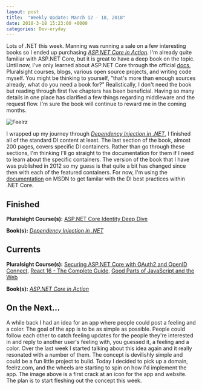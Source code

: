 ```yaml
---
layout: post
title:  "Weekly Update: March 12 - 18, 2018"
date: 2018-3-18 15:23:00 +0000
categories: Dev-eryday
---
```


Lots of .NET this week. Manning was running a sale on a few interesting books so I ended up purchasing *[ASP.NET Core in Action][act]*. I'm already quite familiar with ASP.NET Core, but it is great to have a deep book on the topic. Until now, I've only learned about ASP.NET Core through the official [docs][msdn], Pluralsight courses, blogs, various open source projects, and writing code myself. You might be thinking to yourself, "that's more than enough sources already, what do you need a book for?" Realistically, I don't need the book but reading through first five chapters has been beneficial. Having so many details in one place has clarified a few things regarding middleware and the request flow. I'm sure the book will continue to reward me in the coming months.

![Feelrz](https://farm1.staticflickr.com/801/25992868447_57bea37137.jpg>)

I wrapped up my journey through *[Dependency Injection in .NET][di]*, I finished all of the standard DI content at least. The last section of the book, almost 200 pages, covers specific DI containers. Rather than go through these sections, I'm thinking I'll go straight to the documentation for them if I need to learn about the specific containers. The version of the book that I have was published in 2012 so my guess is that quite a bit has changed since then with each of the featured containers. For now, I'm using the [documentation][coredi] on MSDN to get familar with the DI best practices within .NET Core. 

Finished
--------

**Pluralsight Course(s):** [ASP.NET Core Identity Deep Dive][idd]

**Book(s):** *[Dependency Injection in .NET][di]*

Currents
--------
**Pluralsight Course(s):**  [Securing ASP.NET Core with OAuth2 and OpenID Connect][secure], [React 16 - The Complete Guide][re], [Good Parts of JavaScript and the Web][gp]

**Book(s):** *[ASP.NET Core in Action][act]*

On the Next...
--------

A while back I had an idea for an app where people could post a feeling and a color. The goal of the app is to be as simple as possible. People could follow each other to catch feeling updates for the people they're interested in and reply to another user's feeling with, you guessed it, a feeling and a color. Over the last week I started talking about this idea again and it really resonated with a number of them. The concept is devilishly simple and could be a fun little project to build. Today I decided to pick up a domain, feelrz.com, and the wheels are starting to spin on how I'd implement the app. The image above is a first crack at an icon for the app and website. The plan is to start fleshing out the concept this week.

[idd]: https://app.pluralsight.com/library/courses/aspdotnet-core-identity-deep-dive/table-of-contents
[fl]: https://app.pluralsight.com/library/courses/functional-lite-javascript/table-of-contents
[fun]: https://app.pluralsight.com/library/courses/making-functional-csharp/table-of-contents
[rul]: https://www.amazon.com/12-Rules-Life-Antidote-Chaos-ebook/dp/B01FPGY5T0/
[re]: https://www.udemy.com/react-the-complete-guide-incl-redux/
[core]: https://app.pluralsight.com/library/courses/aspdotnetcore-implementing-securing-api/table-of-contents
[secure]: https://app.pluralsight.com/library/courses/asp-dotnet-core-oauth2-openid-connect-securing/table-of-contents
[core2]: https://app.pluralsight.com/library/courses/asp-dot-net-core-oauth/table-of-contents
[nut]: https://www.amazon.com/C-7-0-Nutshell-Definitive-Reference/dp/1491987650
[wu]: https://www.amazon.com/Waking-Up-Spirituality-Without-Religion-ebook/dp/B00GEEB9YC/
[li]: https://stevewedig.com/2014/02/03/software-developers-reading-list/
[ps]: https://www.amazon.com/Perennial-Seller-Making-Marketing-Lasts-ebook/dp/B01N8SL7FH
[gv]: https://www.youtube.com/watch?v=7kVeCqQCxlk
[cgl]: https://developer.mozilla.org/en-US/docs/Web/CSS/CSS_Grid_Layout
[pbp]: https://app.pluralsight.com/library/courses/play-by-play-packaging-deploying-real-world-asp-dont-net-core-app/table-of-contents
[ca]: https://app.pluralsight.com/library/courses/clean-architecture-patterns-practices-principles/table-of-contents
[ap]: https://www.amazon.com/Apprenticeship-Patterns-Guidance-Aspiring-Craftsman/dp/0596518382/
[ql]: https://quizlet.com/
[efc]: https://app.pluralsight.com/library/courses/entity-framework-core-2-getting-started/table-of-contents
[lc]: https://www.amazon.com/Working-Effectively-Legacy-Michael-Feathers/dp/0131177052/
[mlms]: https://app.pluralsight.com/library/courses/microsoft-cognitive-services-machine-learning/table-of-contents
[di]: https://www.manning.com/books/dependency-injection-in-dot-net
[grid]: https://app.pluralsight.com/library/courses/building-layouts-css-grid/table-of-contents
[sb]: https://www.sketchbook.com/
[ro]: https://app.pluralsight.com/library/courses/client-side-react-router-4/table-of-contents
[gp]: https://app.pluralsight.com/library/courses/good-parts-javascript-web/discussion
[act]: https://www.manning.com/books/asp-dot-net-core-in-action
[msdn]: https://docs.microsoft.com/en-us/aspnet/core/
[coredi]: https://docs.microsoft.com/en-us/aspnet/core/fundamentals/dependency-injection#using-framework-provided-services
